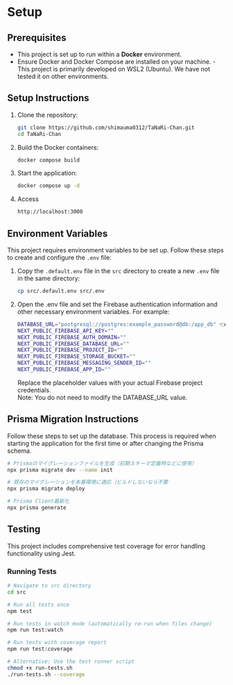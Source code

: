 # Setup

## Prerequisites

- This project is set up to run within a **Docker** environment.
- Ensure Docker and Docker Compose are installed on your machine.
  -This project is primarily developed on WSL2 (Ubuntu). We have not tested it on other environments.

## Setup Instructions

1. Clone the repository:

   ```bash
   git clone https://github.com/shimauma0312/TaNaRi-Chan.git
   cd TaNaRi-Chan

   ```

2. Build the Docker containers:

   ```bash
   docker compose build
   ```

3. Start the application:

   ```bash
   docker compose up -d
   ```

4. Access

   ```bash
   http://localhost:3000
   ```

## Environment Variables

This project requires environment variables to be set up. Follow these steps to create and configure the `.env` file:

1. Copy the `.default.env` file in the `src` directory to create a new `.env` file in the same directory:

   ```bash
   cp src/.default.env src/.env

   ```

2. Open the .env file and set the Firebase authentication information and other necessary environment variables. For example:

   ```bash
   DATABASE_URL="postgresql://postgres:example_password@db:/app_db" 👈 no touch
   NEXT_PUBLIC_FIREBASE_API_KEY=""
   NEXT_PUBLIC_FIREBASE_AUTH_DOMAIN=""
   NEXT_PUBLIC_FIREBASE_DATABASE_URL=""
   NEXT_PUBLIC_FIREBASE_PROJECT_ID=""
   NEXT_PUBLIC_FIREBASE_STORAGE_BUCKET=""
   NEXT_PUBLIC_FIREBASE_MESSAGING_SENDER_ID=""
   NEXT_PUBLIC_FIREBASE_APP_ID=""
   ```

   Replace the placeholder values with your actual Firebase project credentials.  
    Note: You do not need to modify the DATABASE_URL value.


## Prisma Migration Instructions

Follow these steps to set up the database. This process is required when starting the application for the first time or after changing the Prisma schema.

```bash
# Prismaのマイグレーションファイルを生成（初期スキーマ定義時などに使用）
npx prisma migrate dev --name init

# 既存のマイグレーションを本番環境に適応（ビルドしないなら不要
npx prisma migrate deploy

# Prisma Client最新化
npx prisma generate
```

## Testing

This project includes comprehensive test coverage for error handling functionality using Jest.

### Running Tests

```bash
# Navigate to src directory
cd src

# Run all tests once
npm test

# Run tests in watch mode (automatically re-run when files change)
npm run test:watch

# Run tests with coverage report
npm run test:coverage

# Alternative: Use the test runner script
chmod +x run-tests.sh
./run-tests.sh --coverage
```

